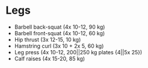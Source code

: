 # Legs
* Barbell back-squat (4x 10-12, 90 kg)
* Barbell front-squat (4x 10-12, 60 kg)
* Hip thrust (3x 12-15, 10 kg)
* Hamstring curl (3x 10 + 2x 5, 60 kg)
* Leg press (4x 10-12, 200||250 kg plates {4||5x 25})
* Calf raises (4x 15-20, 85 kg)
